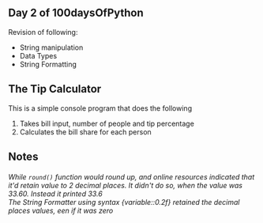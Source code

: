 ## Day 2 of 100daysOfPython
Revision of following:
- String manipulation
- Data Types
- String Formatting
## The Tip Calculator
This is a simple console program that does the following
1. Takes bill input, number of people and tip percentage
2. Calculates the bill share for each person

## Notes
###### _While ```round()``` function would round up, and online resources indicated that it'd retain value to 2 decimal places. It didn't do so, when the value was 33.60. Instead it printed 33.6 </br> The String Formatter using syntax {variable::0.2f} retained the decimal places values, een if it was zero_
